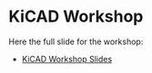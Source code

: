 # KiCAD Workshop

Here the full slide for the workshop:
- [KiCAD Workshop Slides](https://docs.google.com/presentation/d/147WCcNicvjxVyRoyQiyZUYUu0onVnB6EPcWMXZ73EBk/edit?usp=sharing)
